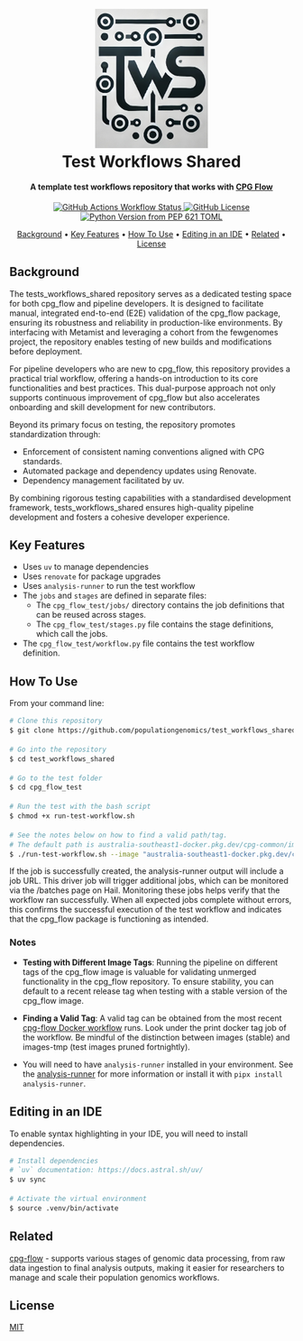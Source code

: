
<h1 align="center">
  <br>
  <a href="http://www.amitmerchant.com/electron-markdownify"><img src="./assets/tws.jpg" alt="Markdownify" width="200"></a>
  <br>
  Test Workflows Shared
  <br>
</h1>

<h4 align="center">A template test workflows repository that works with <a href="https://github.com/populationgenomics/cpg-flow" target="_blank">CPG Flow</a></h4>

<p align="center">
  <a href="https://img.shields.io/github/actions/workflow/status/populationgenomics/test_workflows_shared/security.yaml?style=for-the-badge&label=pip-audit">
    <img alt="GitHub Actions Workflow Status" src="https://img.shields.io/github/actions/workflow/status/populationgenomics/test_workflows_shared/security.yaml?style=for-the-badge&label=pip-audit">
  </a>
  <a href="https://img.shields.io/github/license/populationgenomics/test_workflows_shared?style=for-the-badge
  "><img alt="GitHub License" src="https://img.shields.io/github/license/populationgenomics/test_workflows_shared?style=for-the-badge">
</a>
  <a href="https://img.shields.io/python/required-version-toml?tomlFilePath=https%3A%2F%2Fraw.githubusercontent.com%2Fpopulationgenomics%2Ftest_workflows_shared%2Fmain%2Fpyproject.toml&style=for-the-badge
  ">
      <img alt="Python Version from PEP 621 TOML" src="https://img.shields.io/python/required-version-toml?tomlFilePath=https%3A%2F%2Fraw.githubusercontent.com%2Fpopulationgenomics%2Ftest_workflows_shared%2Fmain%2Fpyproject.toml&style=for-the-badge">

  </a>
</p>

<p align="center">
  <a href="#background">Background</a> •
  <a href="#key-features">Key Features</a> •
  <a href="#how-to-use">How To Use</a> •
  <a href="#editing-in-an-ide">Editing in an IDE</a> •
  <a href="#related">Related</a> •
  <a href="#license">License</a>
</p>

## Background

The tests_workflows_shared repository serves as a dedicated testing space for both cpg_flow and pipeline developers. It is designed to facilitate manual, integrated end-to-end (E2E) validation of the cpg_flow package, ensuring its robustness and reliability in production-like environments. By interfacing with Metamist and leveraging a cohort from the fewgenomes project, the repository enables  testing of new builds and modifications before deployment.

For pipeline developers who are new to cpg_flow, this repository provides a practical trial workflow, offering a hands-on introduction to its core functionalities and best practices. This dual-purpose approach not only supports continuous improvement of cpg_flow but also accelerates onboarding and skill development for new contributors.

Beyond its primary focus on testing, the repository promotes standardization through:

- Enforcement of consistent naming conventions aligned with CPG standards.
- Automated package and dependency updates using Renovate.
- Dependency management facilitated by uv.

By combining rigorous testing capabilities with a standardised development framework, tests_workflows_shared ensures high-quality pipeline development and fosters a cohesive developer experience.

## Key Features

* Uses `uv` to manage dependencies
* Uses `renovate` for package upgrades
* Uses `analysis-runner` to run the test workflow
* The `jobs` and `stages` are defined in separate files:
  * The `cpg_flow_test/jobs/` directory contains the job definitions that can be reused across stages.
  * The `cpg_flow_test/stages.py` file contains the stage definitions, which call the jobs.
* The `cpg_flow_test/workflow.py` file contains the test workflow definition.

## How To Use

From your command line:

```bash
# Clone this repository
$ git clone https://github.com/populationgenomics/test_workflows_shared

# Go into the repository
$ cd test_workflows_shared

# Go to the test folder
$ cd cpg_flow_test

# Run the test with the bash script
$ chmod +x run-test-workflow.sh

# See the notes below on how to find a valid path/tag.
# The default path is australia-southeast1-docker.pkg.dev/cpg-common/images/cpg_flow:0.1.0-alpha.14
$ ./run-test-workflow.sh --image "australia-southeast1-docker.pkg.dev/cpg-common/images/cpg_flow:<tag_id>"
```
If the job is successfully created, the analysis-runner output will include a job URL. This driver job will trigger additional jobs, which can be monitored via the /batches page on Hail. Monitoring these jobs helps verify that the workflow ran successfully. When all expected jobs complete without errors, this confirms the successful execution of the test workflow and indicates that the cpg_flow package is functioning as intended.

### Notes

* **Testing with Different Image Tags**: Running the pipeline on different tags of the cpg_flow image is valuable for validating unmerged functionality in the cpg_flow repository. To ensure stability, you can default to a recent release tag when testing with a stable version of the cpg_flow image.

* **Finding a Valid Tag**: A valid tag can be obtained from the most recent [cpg-flow](https://github.com/populationgenomics/cpg-flow/actions/workflows/docker.yaml)[ Docker workflow](https://github.com/populationgenomics/cpg-flow/actions/workflows/docker.yaml) runs. Look under the print docker tag job of the workflow. Be mindful of the distinction between images (stable) and images-tmp (test images pruned fortnightly).
* You will need to have `analysis-runner` installed in your environment. See the [analysis-runner](https://github.com/populationgenomics/analysis-runner) for more information or install it with `pipx install analysis-runner`.

## Editing in an IDE

To enable syntax highlighting in your IDE, you will need to install dependencies.

```bash
# Install dependencies
# `uv` documentation: https://docs.astral.sh/uv/
$ uv sync

# Activate the virtual environment
$ source .venv/bin/activate
```

## Related

[cpg-flow](https://github.com/populationgenomics/cpg-flow) - supports various stages of genomic data processing, from raw data ingestion to final analysis outputs, making it easier for researchers to manage and scale their population genomics workflows.

## License

[MIT](LICENSE)
